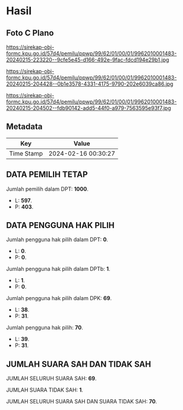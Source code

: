 # Hasil

## Foto C Plano

https://sirekap-obj-formc.kpu.go.id/57d4/pemilu/ppwp/99/62/01/00/01/9962010001483-20240215-223220--9cfe5e45-d166-492e-9fac-fdcd194e29b1.jpg

https://sirekap-obj-formc.kpu.go.id/57d4/pemilu/ppwp/99/62/01/00/01/9962010001483-20240215-204428--0b1e3578-4331-4175-9790-202e6039ca86.jpg

https://sirekap-obj-formc.kpu.go.id/57d4/pemilu/ppwp/99/62/01/00/01/9962010001483-20240215-204502--fdb90142-add5-44f0-a979-7563595e93f7.jpg


## Metadata

| Key        | Value               |
| ---------- | ------------------- |
| Time Stamp | 2024-02-16 00:30:27 |


## DATA PEMILIH TETAP

Jumlah pemilih dalam DPT: **1000**.
 * L: **597**.
 * P: **403**.

## DATA PENGGUNA HAK PILIH

Jumlah pengguna hak pilih dalam DPT: **0**.
 * L: **0**.
 * P: **0**.

Jumlah pengguna hak pilih dalam DPTb: **1**.
 * L: **1**.
 * P: **0**.

Jumlah pengguna hak pilih dalam DPK: **69**.
 * L: **38**.
 * P: **31**.

Jumlah pengguna hak pilih: **70**.
 * L: **39**.
 * P: **31**.

## JUMLAH SUARA SAH DAN TIDAK SAH

JUMLAH SELURUH SUARA SAH: **69**.

JUMLAH SUARA TIDAK SAH: **1**.

JUMLAH SELURUH SUARA SAH DAN SUARA TIDAK SAH: **70**.


